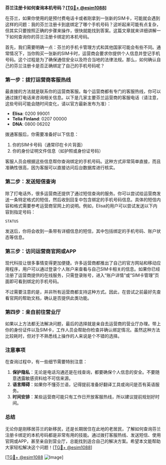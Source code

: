 **芬兰注册卡如何查询本机号码？[[TG💪+ @esim1088](https://t.me/s/esim1088)]**

在芬兰，如果你使用的是预付费电话卡或者刚拿到一张新的SIM卡，可能就会遇到这样的问题：我的芬兰注册卡到底绑定了哪个手机号码？这听起来可能有点复杂，但其实只要按照正确的步骤来操作，很快就能找到答案。这篇文章就来详细讲解一下如何查询你的芬兰注册卡绑定的本机号码。

首先，我们需要明确一点：芬兰的手机卡管理方式和其他国家可能会有些不同。通常情况下，当你购买一张新的SIM卡时，运营商会要求你提供个人信息并登记手机号码。这个过程是为了确保通信安全以及符合当地的法律法规。那么，如何确认自己的芬兰注册卡是否正确绑定了自己的手机号码呢？

### **第一步：拨打运营商客服热线**
最直接的方法就是联系你的运营商客服。每个运营商都有专门的客服热线，你可以通过拨打电话来咨询相关信息。以下是几家主要芬兰运营商的客服电话（请注意，这些号码可能会随时间变化，请以官方最新发布为准）：

- **Elisa**: 0200 99001
- **Telia Finland**: 0207 00000
- **DNA**: 0800 06202

拨通客服后，你需要准备好以下信息：
1. 你的SIM卡号码（通常印在卡片背面）
2. 你的身份证明文件信息（如护照或身份证号码）

客服人员会根据这些信息帮你查询绑定的手机号码。这种方式非常简单直接，而且准确性很高，因为客服可以直接访问后台数据库进行核实。

### **第二步：发送短信查询**
除了打电话外，很多运营商还提供了通过短信查询的服务。你可以尝试给运营商发送一条特定格式的短信，然后收到回复中包含绑定的手机号码信息。具体的短信内容和格式需要参考运营商官网上的说明。例如，Elisa的用户可以尝试发送以下内容到指定号码：

```
STATUS
```

发送后，你将会收到一条带有详细信息的短信，其中包括绑定的手机号码、账户状态等信息。

### **第三步：访问运营商官网或APP**
现代科技让很多事情变得更加便捷。许多运营商都推出了自己的官方网站和移动应用程序，用户可以通过登录个人账户来查看与自己SIM卡相关的信息。如果你已经注册了运营商提供的在线服务，只需登录账号，进入“账户详情”或“SIM卡管理”页面即可看到绑定的手机号码。

不过需要注意的是，并非所有运营商都支持这种方式。因此，在尝试之前最好先查看官网的帮助文档，确认是否提供此类功能。

### **第四步：亲自前往营业厅**
如果以上方法都无法解决问题，最后的选择就是亲自去运营商的营业厅办理。带上你的身份证件以及SIM卡，工作人员会帮助你检查并确认绑定情况。虽然这种方法比较耗时，但对于不熟悉线上操作的人来说是个不错的选择。

### **注意事项**
在查询过程中，有一些细节需要特别注意：

1. **保护隐私**：无论是电话沟通还是在线查询，都要确保个人信息的安全。不要随意透露敏感资料给不可信来源。
2. **语言障碍**：如果你不懂芬兰语，记得提前准备好翻译工具或询问是否有英语服务。
3. **时间安排**：某些运营商可能只有工作日开放客服热线，所以建议提前规划好时间。

### **总结**
无论你是刚移居芬兰的新移民，还是长期居住在此地的老居民，了解如何查询芬兰注册卡绑定的本机号码都是非常有用的技能。通过拨打客服热线、发送短信、使用官网或APP，甚至亲自到营业厅，总能找到适合自己的解决方案。希望本文能帮助大家轻松解决这个问题！[[TG💪+ @esim1088](https://t.me/s/esim1088)]

[[TG💪+ @esim1088](https://t.me/s/esim1088) ![Image](https://i.postimg.cc/4NQfJmqS/Snipaste-2025-05-13-00-14-12.png)]